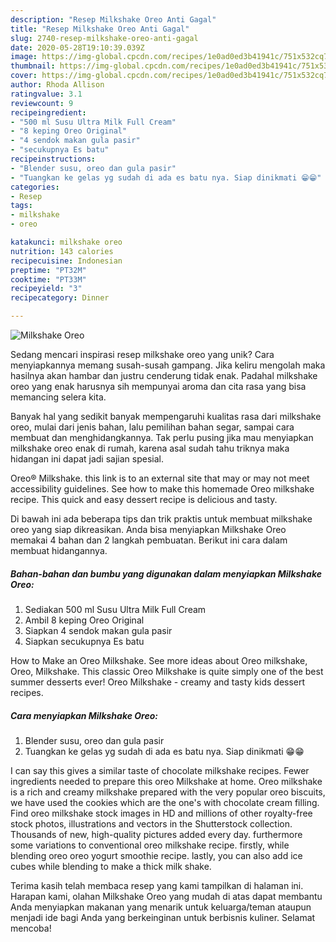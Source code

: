 ```yaml
---
description: "Resep Milkshake Oreo Anti Gagal"
title: "Resep Milkshake Oreo Anti Gagal"
slug: 2740-resep-milkshake-oreo-anti-gagal
date: 2020-05-28T19:10:39.039Z
image: https://img-global.cpcdn.com/recipes/1e0ad0ed3b41941c/751x532cq70/milkshake-oreo-foto-resep-utama.jpg
thumbnail: https://img-global.cpcdn.com/recipes/1e0ad0ed3b41941c/751x532cq70/milkshake-oreo-foto-resep-utama.jpg
cover: https://img-global.cpcdn.com/recipes/1e0ad0ed3b41941c/751x532cq70/milkshake-oreo-foto-resep-utama.jpg
author: Rhoda Allison
ratingvalue: 3.1
reviewcount: 9
recipeingredient:
- "500 ml Susu Ultra Milk Full Cream"
- "8 keping Oreo Original"
- "4 sendok makan gula pasir"
- "secukupnya Es batu"
recipeinstructions:
- "Blender susu, oreo dan gula pasir"
- "Tuangkan ke gelas yg sudah di ada es batu nya. Siap dinikmati 😁😁"
categories:
- Resep
tags:
- milkshake
- oreo

katakunci: milkshake oreo 
nutrition: 143 calories
recipecuisine: Indonesian
preptime: "PT32M"
cooktime: "PT33M"
recipeyield: "3"
recipecategory: Dinner

---
```



![Milkshake Oreo](https://img-global.cpcdn.com/recipes/1e0ad0ed3b41941c/751x532cq70/milkshake-oreo-foto-resep-utama.jpg)

Sedang mencari inspirasi resep milkshake oreo yang unik? Cara menyiapkannya memang susah-susah gampang. Jika keliru mengolah maka hasilnya akan hambar dan justru cenderung tidak enak. Padahal milkshake oreo yang enak harusnya sih mempunyai aroma dan cita rasa yang bisa memancing selera kita.

Banyak hal yang sedikit banyak mempengaruhi kualitas rasa dari milkshake oreo, mulai dari jenis bahan, lalu pemilihan bahan segar, sampai cara membuat dan menghidangkannya. Tak perlu pusing jika mau menyiapkan milkshake oreo enak di rumah, karena asal sudah tahu triknya maka hidangan ini dapat jadi sajian spesial.

Oreo® Milkshake. this link is to an external site that may or may not meet accessibility guidelines. See how to make this homemade Oreo milkshake recipe. This quick and easy dessert recipe is delicious and tasty.


Di bawah ini ada beberapa tips dan trik praktis untuk membuat milkshake oreo yang siap dikreasikan. Anda bisa menyiapkan Milkshake Oreo memakai 4 bahan dan 2 langkah pembuatan. Berikut ini cara dalam membuat hidangannya.

<!--inarticleads1-->

##### Bahan-bahan dan bumbu yang digunakan dalam menyiapkan Milkshake Oreo:

1. Sediakan 500 ml Susu Ultra Milk Full Cream
1. Ambil 8 keping Oreo Original
1. Siapkan 4 sendok makan gula pasir
1. Siapkan secukupnya Es batu


How to Make an Oreo Milkshake. See more ideas about Oreo milkshake, Oreo, Milkshake. This classic Oreo Milkshake is quite simply one of the best summer desserts ever! Oreo Milkshake - creamy and tasty kids dessert recipes. 

<!--inarticleads2-->

##### Cara menyiapkan Milkshake Oreo:

1. Blender susu, oreo dan gula pasir
1. Tuangkan ke gelas yg sudah di ada es batu nya. Siap dinikmati 😁😁


I can say this gives a similar taste of chocolate milkshake recipes. Fewer ingredients needed to prepare this oreo Milkshake at home. Oreo milkshake is a rich and creamy milkshake prepared with the very popular oreo biscuits, we have used the cookies which are the one&#39;s with chocolate cream filling. Find oreo milkshake stock images in HD and millions of other royalty-free stock photos, illustrations and vectors in the Shutterstock collection. Thousands of new, high-quality pictures added every day. furthermore some variations to conventional oreo milkshake recipe. firstly, while blending oreo oreo yogurt smoothie recipe. lastly, you can also add ice cubes while blending to make a thick milk shake. 

Terima kasih telah membaca resep yang kami tampilkan di halaman ini. Harapan kami, olahan Milkshake Oreo yang mudah di atas dapat membantu Anda menyiapkan makanan yang menarik untuk keluarga/teman ataupun menjadi ide bagi Anda yang berkeinginan untuk berbisnis kuliner. Selamat mencoba!
